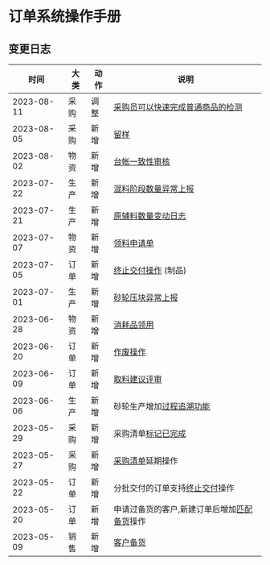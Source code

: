# 订单系统操作手册

变更日志
-------------------------------------------------------------------------

时间        | 大类  | 动作  | 说明
------------|-------|-------|-------
2023-08-11  | 采购  | 调整  | [采购员可以快速完成普通商品的检测][purchasing-purchase-inspection]
2023-08-05  | 采购  | 新增  | [留样][purchasing-purchase-specimen]
2023-08-02  | 物资  | 新增  | [台帐一致性审核][material-requisition-review]
2023-07-22  | 生产  | 新增  | [混料阶段数量异常上报][gwp-mix-lapse]
2023-07-21  | 生产  | 新增  | [原辅料数量变动日志][gwp-trace-snap]
2023-07-07  | 物资  | 新增  | [领料申请单][material-bucket]
2023-07-05  | 订单  | 新增  | [终止交付操作][deal-terminate] (制品)
2023-07-01  | 生产  | 新增  | [砂轮压块异常上报][gwp-press-lapse]
2023-06-28  | 物资  | 新增  | [消耗品领用][material-requisition]
2023-06-20  | 订单  | 新增  | [作废操作][order-discard]
2023-06-09  | 订单  | 新增  | [取料建议评审][order-selection-pick-suggestion]
2023-06-06  | 生产  | 新增  | 砂轮生产增加[过程追溯功能][gwp-trace]
2023-05-29  | 采购  | 新增  | 采购清单[标记已完成][demand-item-mark-completed]
2023-05-27  | 采购  | 新增  | [采购清单][demand-item]延期操作
2023-05-22  | 订单  | 新增  | 分批交付的订单支持[终止交付][order-end]操作
2023-05-20  | 订单  | 新增  | 申请过备货的客户,新建订单后增加[匹配备货][order-match-hoard]操作
2023-05-09  | 销售  | 新增  | [客户备货][customer-hoard]

[deal-terminate]: deal/deal.md#zhong-zhi-jiao-fu
[material-bucket]: material/bucket.md
[material-requisition]: material/requisition.md
[material-requisition-review]: material/requisition.md#tai-zhang-yi-zhi-xing-shen-he
[customer-hoard]: customer/hoard.md
[order-discard]: order/order.md#zuo-fei
[order-end]: order/end.md
[order-match-hoard]: order/match-hoard.md
[demand-item]: purchasing/demand-item.md
[demand-item-mark-completed]: purchasing/demand-item.md#biao-ji-yi-wan-cheng
[purchasing-purchase-inspection]: purchasing/purchase.md#jian-ce
[purchasing-purchase-specimen]: purchasing/purchase.md#liu-yang
[gwp-mix-lapse]: grinding-wheel-production/mix.md#yi-chang-shang-bao
[gwp-trace]: grinding-wheel-production/trace.md
[gwp-trace-snap]: grinding-wheel-production/trace.md#shu-liang-bian-dong-ri-zhi
[gwp-press-lapse]: grinding-wheel-production/press.md#yi-chang-shang-bao
[order-selection-pick-suggestion]: order/selection.md#qu-liao-jian-yi
